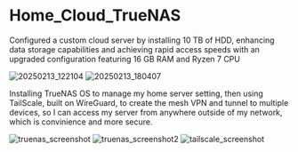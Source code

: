 # Home_Cloud_TrueNAS

Configured a custom cloud server by installing 10 TB of HDD, enhancing data storage capabilities and achieving rapid access speeds with an upgraded configuration featuring 16 GB RAM and Ryzen 7 CPU

![20250213_122104](https://github.com/user-attachments/assets/39ec08ac-a0c5-447f-bd92-3bee8d31edbc)
![20250213_180407](https://github.com/user-attachments/assets/ce765ddd-d99c-437b-874f-6ccdcb03676c)

Installing TrueNAS OS to manage my home server setting, then using TailScale, built on WireGuard, to create the mesh VPN and tunnel to multiple devices, so I can access my server from anywhere outside of my network, which is convinience and more secure.

![truenas_screenshot](https://github.com/user-attachments/assets/37e2fbe6-adf2-4a17-825a-0a517236eaaf)
![truenas_screenshot2](https://github.com/user-attachments/assets/b40ea219-b424-49d7-be82-3e8d4e2354cf)
![tailscale_screenshot](https://github.com/user-attachments/assets/b300143a-a314-4042-ae88-ecea0a0edb42)

